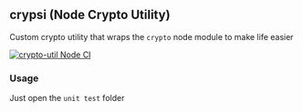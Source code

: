 ## crypsi (Node Crypto Utility)

Custom crypto utility that wraps the `crypto` node module to make life easier

[![crypto-util Node CI](https://github.com/telkomdev/crypsi/actions/workflows/ci.yml/badge.svg?branch=master)](https://github.com/telkomdev/crypsi/actions/workflows/ci.yml)

### Usage

Just open the `unit test` folder